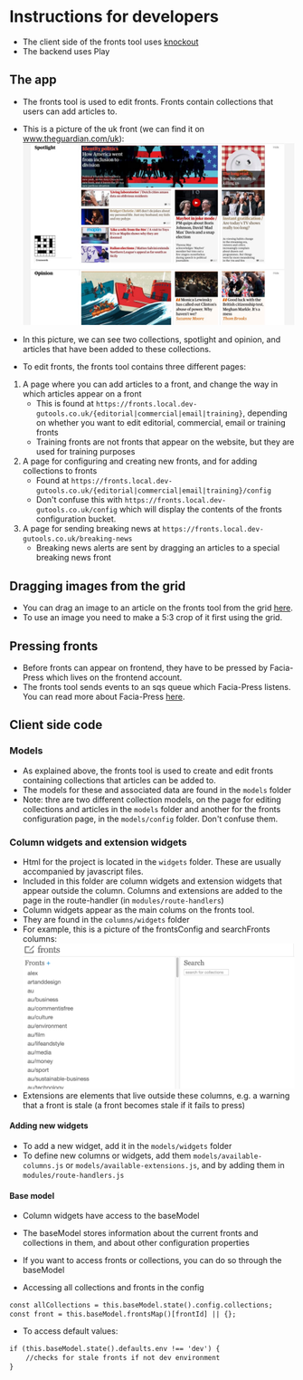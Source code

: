 # Instructions for developers
- The client side of the fronts tool uses [knockout](http://knockoutjs.com/)
- The backend uses Play

## The app
- The fronts tool is used to edit fronts. Fronts contain collections that users can add articles to.
- This is a picture of the uk front (we can find it on www.theguardian.com/uk):
![front](docs/ukfront.jpg)

- In this picture, we can see two collections, spotlight and opinion, and articles that have been added to these collections.

- To edit fronts, the fronts tool contains three different pages:
1. A page where you can add articles to a front, and change the way in which articles appear on a front
   * This is found at `https://fronts.local.dev-gutools.co.uk/{editorial|commercial|email|training}`, depending on whether you want to edit editorial, commercial, email or training fronts
   * Training fronts are not fronts that appear on the website, but they are used for training purposes
2. A page for configuring and creating new fronts, and for adding collections to fronts
   * Found at `https://fronts.local.dev-gutools.co.uk/{editorial|commercial|email|training}/config`
   * Don't confuse this with `https://fronts.local.dev-gutools.co.uk/config` which will display the contents of the fronts configuration bucket.
3. A page for sending breaking news at `https://fronts.local.dev-gutools.co.uk/breaking-news`
   * Breaking news alerts are sent by dragging an articles to a special breaking news front

## Dragging images from the grid
- You can drag an image to an article on the fronts tool from the grid [here](https://media.test.dev-gutools.co.uk/search).
- To use an image you need to make a 5:3 crop of it first using the grid.

## Pressing fronts
- Before fronts can appear on frontend, they have to be pressed by Facia-Press which lives on the frontend account.
- The fronts tool sends events to an sqs queue which Facia-Press listens. You can read more about Facia-Press [here](https://github.com/guardian/frontend/blob/ad74a1da567f047b7b824650e6e1be0f0262952b/docs/02-architecture/01-applications-architecture.md).

## Client side code
### Models
- As explained above, the fronts tool is used to create and edit fronts containing collections that articles can be added to.
- The models for these and associated data are found in the `models` folder
- Note: thre are two different collection models, on the page for editing collections and articles in the `models` folder
and another for the fronts configuration page, in the `models/config` folder. Don't confuse them.

### Column widgets and extension widgets
- Html for the project is located in the `widgets` folder. These are usually accompanied by javascript files.
- Included in this folder are column widgets and extension widgets that appear outside the column. Columns and extensions are added
to the page in the route-handler (in `modules/route-handlers`)
- Column widgets appear as the main colums on the fronts tool.
- They are found in the `columns/widgets` folder
- For example, this is a picture of the frontsConfig and searchFronts columns:
![columns](docs/columns.png)
- Extensions are elements that live outside these columns, e.g. a warning that a front is stale
(a front becomes stale if it fails to press)

#### Adding new widgets
- To add a new widget, add it in the `models/widgets` folder
- To define new columns or widgets, add them `models/available-columns.js` or
`models/available-extensions.js`, and by adding them in `modules/route-handlers.js`

#### Base model
- Column widgets have access to the baseModel
- The baseModel stores information about the current fronts and collections in them, and about other configuration properties
- If you want to access fronts or collections, you can do so through the baseModel

- Accessing all collections and fronts in the config
```
const allCollections = this.baseModel.state().config.collections;
const front = this.baseModel.frontsMap()[frontId] || {};
```

- To access default values:
```
if (this.baseModel.state().defaults.env !== 'dev') {
    //checks for stale fronts if not dev environment
}
```
